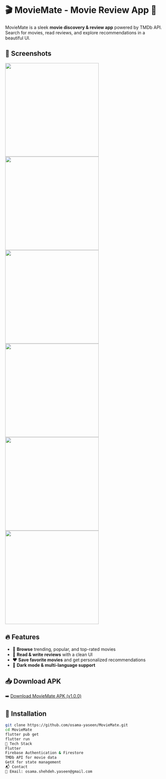 # 🎬 MovieMate - Movie Review App 🚀

MovieMate is a sleek **movie discovery & review app** powered by TMDb API.  
Search for movies, read reviews, and explore recommendations in a beautiful UI.

## 📸 Screenshots

<img src="screenshots/1.png" width="300"> 
<img src="screenshots/2.png" width="300">  
<img src="screenshots/3.png" width="300">  
<img src="screenshots/4.png" width="300">
<img src="screenshots/5.png" width="300">
<img src="screenshots/6.png" width="300">

## 🔥 Features

- 🎥 **Browse** trending, popular, and top-rated movies
- 📝 **Read & write reviews** with a clean UI
- ❤️ **Save favorite movies** and get personalized recommendations
- 🌙 **Dark mode & multi-language support**

## 📥 Download APK

➡️ [Download MovieMate APK (v1.0.0)](https://github.com/osama-yaseen/MovieMate/releases/latest)

## 🚀 Installation

```sh
git clone https://github.com/osama-yaseen/MovieMate.git
cd MovieMate
flutter pub get
flutter run
📌 Tech Stack
Flutter
Firebase Authentication & Firestore
TMDb API for movie data
GetX for state management
📬 Contact
📧 Email: osama.shehdeh.yaseen@gmail.com
```
